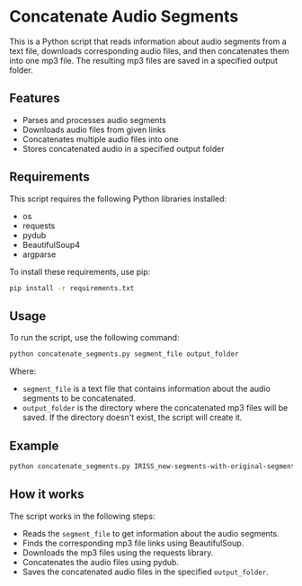 # Concatenate Audio Segments

This is a Python script that reads information about audio segments from a text file, downloads corresponding audio files, and then concatenates them into one mp3 file. The resulting mp3 files are saved in a specified output folder.

## Features

- Parses and processes audio segments
- Downloads audio files from given links
- Concatenates multiple audio files into one
- Stores concatenated audio in a specified output folder

## Requirements

This script requires the following Python libraries installed:

- os
- requests
- pydub
- BeautifulSoup4
- argparse

To install these requirements, use pip:

```bash
pip install -r requirements.txt
```

## Usage

To run the script, use the following command:

```bash
python concatenate_segments.py segment_file output_folder
```

Where:
- `segment_file` is a text file that contains information about the audio segments to be concatenated.
- `output_folder` is the directory where the concatenated mp3 files will be saved. If the directory doesn't exist, the script will create it.

## Example

```bash
python concatenate_segments.py IRISS_new-segments-with-original-segments.txt ./concatenated_audio
```

## How it works

The script works in the following steps:
- Reads the `segment_file` to get information about the audio segments.
- Finds the corresponding mp3 file links using BeautifulSoup.
- Downloads the mp3 files using the requests library.
- Concatenates the audio files using pydub.
- Saves the concatenated audio files in the specified `output_folder`.
